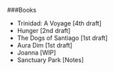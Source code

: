###Books

* Trinidad: A Voyage [4th draft]
* Hunger [2nd draft]
* The Dogs of Santiago [1st draft]
* Aura Dim [1st draft]
* Joanna [WIP]
* Sanctuary Park [Notes]